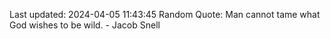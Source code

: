 Last updated: 2024-04-05 11:43:45
Random Quote: Man cannot tame what God wishes to be wild. - Jacob Snell